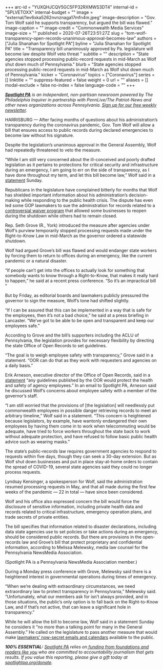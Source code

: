 +++
arc-id = "YUXQHJCQV5GC5FP32RXMWS3DT4"
internal-id = "SPLVETOXX"
internal-budget = ""
image = "external/1ev6xka5262nvnznaga17mfn4m.jpeg"
image-description = "Gov. Tom Wolf said he supports transparency, but argued the bill was flawed."
image-caption = ""
image-credit = "Commonwealth Media Services"
image-size = ""
published = 2020-07-26T23:51:27Z
slug = "tom-wolf-transparency-open-records-unanimous-approval-becomes-law"
authors = ["Julia Shanahan for Spotlight PA"]
byline = "Julia Shanahan for Spotlight PA"
title = "Transparency bill unanimously approved by Pa. legislature will become law despite Wolf veto threat "
subtitle = ""
description = "State agencies stopped processing public-record requests in mid-March as Wolf shut down much of Pennsylvania."
blurb = "State agencies stopped processing public-record requests in mid-March as Wolf shut down much of Pennsylvania."
kicker = "Coronavirus"
topics = ["Coronavirus"]
series = []
linktitle = ""
suppress-featured = false
weight = 0
url = ""
aliases = []
modal-exclude = false
no-index = false
language-code = ""
+++

<a href="https://www.spotlightpa.org/"><i><b>Spotlight PA</b></i></a><i> is an independent, non-partisan newsroom powered by The Philadelphia Inquirer in partnership with PennLive/The Patriot-News and other news organizations across Pennsylvania. </i><a href="https://www.spotlightpa.org/newsletters"><i>Sign up for our free weekly newsletter</i></a><i>.</i>

HARRISBURG — After facing months of questions about his administration’s transparency during the coronavirus pandemic, Gov. Tom Wolf will allow a bill that ensures access to public records during declared emergencies to become law without his signature.

Despite the legislation’s unanimous approval in the General Assembly, Wolf had repeatedly threatened to veto the measure.

“While I am still very concerned about the ill-conceived and poorly drafted legislation as it pertains to protections for critical security and infrastructure during an emergency, I am going to err on the side of transparency, as I have done throughout my term, and let this bill become law,” Wolf said in a <a href="https://www.governor.pa.gov/newsroom/gov-wolf-allows-hb-2463-to-become-law/" target=_blank>statement</a> Sunday. 

Republicans in the legislature have complained bitterly for months that Wolf has shielded important information about his administration’s decision-making while responding to the public health crisis. The dispute has even led some GOP lawmakers to sue the administration for records related to a <a href="https://www.spotlightpa.org/news/2020/06/coronavirus-business-waivers-pennsylvania-shutdown-governor-tom-wolf/">controversial waiver program</a> that allowed some businesses to reopen during the shutdown while others had to remain closed.

Rep. Seth Grove (R., York) introduced the measure after agencies under Wolf’s purview temporarily stopped processing requests made under the Right-to-Know Law in mid-March as the governor ordered a statewide shutdown.

Wolf had argued Grove’s bill was flawed and would endanger state workers by forcing them to return to offices during an emergency, like the current pandemic or a natural disaster.

<script src="https://www.spotlightpa.org/embed.js" async></script><div data-spl-embed-version="1" data-spl-src="https://www.spotlightpa.org/embeds/donate/"></div>


“If people can’t get into the offices to actually look for something that somebody wants to know through a Right-to-Know, that makes it really hard to happen,” he said at a recent press conference. “So it’s an impractical bill "

But by Friday, as editorial boards and lawmakers publicly pressured the governor to sign the measure, Wolf’s tone had shifted slightly.

“If I can be assured that this can be implemented in a way that is safe for the employees, then it’s not a bad choice,” he said at a press briefing in Lancaster. “We’ve got to be able to be open and transparent and keep our employees safe.”

According to Grove and the bill’s supporters including the ACLU of Pennsylvania, the legislation provides for necessary flexibility by directing the state Office of Open Records to set guidelines.

“The goal is to weigh employee safety with transparency,” Grove said in a statement. “OOR can do that as they work with requesters and agencies on a daily basis.”

Erik Arneson, executive director of the Office of Open Records, said in a <a href="https://openrecordspennsylvania.com/2020/07/25/statement-on-house-bill-2463/" target=_blank>statement</a> “any guidelines published by the OOR would protect the health and safety of agency employees.” In an email to Spotlight PA, Arneson said he discussed Wolf’s concerns about employee safety with a member of the governor’s staff.

“I am still worried that the provisions of [the legislation] will needlessly put commonwealth employees in possible danger retrieving records to meet an arbitrary timeline,” Wolf said in a statement. “This concern is heightened because legislators, by example, have wantonly endangered their own employees by having them come in to work when telecommuting would be adequate, have tried to force workers throughout the state back to work without adequate protection, and have refused to follow basic public health advice such as wearing masks.”

The state’s public-records law requires government agencies to respond to requests within five days, though they can seek a 30-day extension. But as Wolf shut down businesses and put in place stay-at-home orders to contain the spread of COVID-19, several state agencies said they could no longer process requests.

Lyndsay Kensinger, a spokesperson for Wolf, said the administration resumed processing requests in May, and that all made during the first few weeks of the pandemic — 22 in total — have since been considered.

Wolf and his office also expressed concern the bill would force the disclosure of sensitive information, including private health data and records related to critical infrastructure, emergency operation plans, and trade secrets of private entities.

The bill specifies that information related to disaster declarations, including data state agencies use to set policies or take actions during an emergency, should be considered public records. But there are provisions in the open-records law and Grove’s bill that protect proprietary and confidential information, according to Melissa Melewsky, media law counsel for the Pennsylvania NewsMedia Association.

<script src="https://www.spotlightpa.org/embed.js" async></script><div data-spl-embed-version="1" data-spl-src="https://www.spotlightpa.org/embeds/newsletter/"></div>


(Spotlight PA is a Pennsylvania NewsMedia Association member.)

During a Monday press conference with Grove, Melewsky said there is a heightened interest in governmental operations during times of emergency.

“When we’re dealing with extraordinary circumstances, we need extraordinary law to protect transparency in Pennsylvania,” Melewsky said. “Unfortunately, what our members ask for isn’t always provided, and in those situations, the public’s only option is to fall back on the Right-to-Know Law, and if that’s not active, that can leave a significant hole in transparency.”

While he will allow the bill to become law, Wolf said in a statement Sunday he considers it “no more than a talking point for many in the General Assembly.” He called on the legislature to pass another measure that would make <a href="https://www.spotlightpa.org/news/2020/03/pennsylvania-legislature-open-records-special-law/" target=_blank>lawmakers’ now-secret emails and calendars</a> available to the public. 

<i><b>100% ESSENTIAL:</b></i> <a href="https://www.spotlightpa.org/"><i>Spotlight PA</i></a><i> relies on</i><a href="https://www.spotlightpa.org/support"><i> funding from foundations and readers like you</i></a><i> who are committed to accountability journalism that gets results. If you value this reporting, please give a gift today at </i><a href="http://spotlightpa.org/donate"><i>spotlightpa.org/donate</i></a><i>.</i>

<script src="https://www.spotlightpa.org/embed.js" async></script><div data-spl-embed-version="1" data-spl-src="https://www.spotlightpa.org/embeds/tips/?tip_text=Do%20you%20have%20a%20tip%20about%20%3Cb%3Ehow%20Pa.'s%20government%20is%20responding%20to%20the%20coronavirus%3C%2Fb%3E%3F%20Tell%20us."></div>

